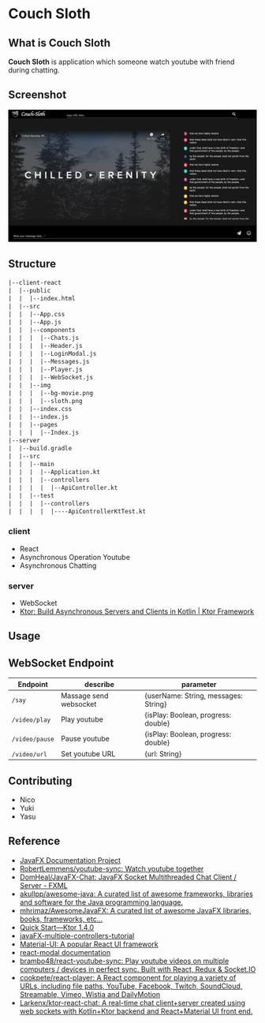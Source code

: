 Couch Sloth
===

What is Couch Sloth
---

**Couch Sloth** is application which someone watch youtube with friend during chatting.

Screenshot
---

![Screenshoats](./screenshots/Screenshot.png)


Structure
---

```
|--client-react
|  |--public
|  |  |--index.html
|  |--src
|  |  |--App.css
|  |  |--App.js
|  |  |--components
|  |  |  |--Chats.js
|  |  |  |--Header.js
|  |  |  |--LoginModal.js
|  |  |  |--Messages.js
|  |  |  |--Player.js
|  |  |  |--WebSocket.js
|  |  |--img
|  |  |  |--bg-movie.png
|  |  |  |--sloth.png
|  |  |--index.css
|  |  |--index.js
|  |  |--pages
|  |  |  |--Index.js
|--server
|  |--build.gradle
|  |--src
|  |  |--main
|  |  |  |--Application.kt
|  |  |  |--controllers
|  |  |  |  |--ApiController.kt
|  |  |--test
|  |  |  |--controllers
|  |  |  |  |----ApiControllerKtTest.kt
```

### client

- React
- Asynchronous Operation Youtube
- Asynchronous Chatting

### server

- WebSocket
- [Ktor: Build Asynchronous Servers and Clients in Kotlin \| Ktor Framework](https://ktor.io/)

Usage
---

WebSocket Endpoint
---

| Endpoint  | describe  | parameter |
|---|---|---|
| `/say`  | Massage send websocket | {userName: String, messages: String} |
| `/video/play`  | Play youtube | {isPlay: Boolean, progress: double} |
| `/video/pause`  | Pause youtube | {isPlay: Boolean, progress: double} |
| `/video/url`  | Set youtube URL | {url: String} |


Contributing
---

- Nico
- Yuki
- Yasu

Reference
---

- [JavaFX Documentation Project](https://fxdocs.github.io/docs/)
- [RobertLemmens/youtube\-sync: Watch youtube together](https://github.com/RobertLemmens/youtube-sync)
- [DomHeal/JavaFX\-Chat: JavaFX Socket Multithreaded Chat Client / Server \- FXML](https://github.com/DomHeal/JavaFX-Chat)
- [akullpp/awesome\-java: A curated list of awesome frameworks, libraries and software for the Java programming language\.](https://github.com/akullpp/awesome-java)
- [mhrimaz/AwesomeJavaFX: A curated list of awesome JavaFX libraries, books, frameworks, etc\.\.\.](https://github.com/mhrimaz/AwesomeJavaFX)
- [Quick Start—Ktor 1\.4\.0](https://ktor.io/docs/quickstart-index.html)
- [javaFX\-multiple\-controllers\-tutorial](https://github.com/mvpjava/javaFX-multiple-controllers-tutorial)
- [Material\-UI: A popular React UI framework](https://material-ui.com/)
- [react\-modal documentation](http://reactcommunity.org/react-modal/)
- [brambo48/react\-youtube\-sync: Play youtube videos on multiple computers / devices in perfect sync\. Built with React, Redux & Socket\.IO](https://github.com/brambo48/react-youtube-sync)
- [cookpete/react\-player: A React component for playing a variety of URLs, including file paths, YouTube, Facebook, Twitch, SoundCloud, Streamable, Vimeo, Wistia and DailyMotion](https://github.com/CookPete/react-player)
- [Larkenx/ktor\-react\-chat: A real\-time chat client\+server created using web sockets with Kotlin\+Ktor backend and React\+Material UI front end\.](https://github.com/Larkenx/ktor-react-chat)
